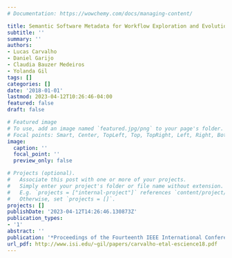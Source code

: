 ```yaml
---
# Documentation: https://wowchemy.com/docs/managing-content/

title: Semantic Software Metadata for Workflow Exploration and Evolution
subtitle: ''
summary: ''
authors:
- Lucas Carvalho
- Daniel Garijo
- Claudia Bauzer Medeiros
- Yolanda Gil
tags: []
categories: []
date: '2018-01-01'
lastmod: 2023-04-12T10:26:46-04:00
featured: false
draft: false

# Featured image
# To use, add an image named `featured.jpg/png` to your page's folder.
# Focal points: Smart, Center, TopLeft, Top, TopRight, Left, Right, BottomLeft, Bottom, BottomRight.
image:
  caption: ''
  focal_point: ''
  preview_only: false

# Projects (optional).
#   Associate this post with one or more of your projects.
#   Simply enter your project's folder or file name without extension.
#   E.g. `projects = ["internal-project"]` references `content/project/deep-learning/index.md`.
#   Otherwise, set `projects = []`.
projects: []
publishDate: '2023-04-12T14:26:46.130873Z'
publication_types:
- '1'
abstract: ''
publication: '*Proceedings of the Fourteenth IEEE International Conference on eScience*'
url_pdf: http://www.isi.edu/~gil/papers/carvalho-etal-escience18.pdf
---
```

